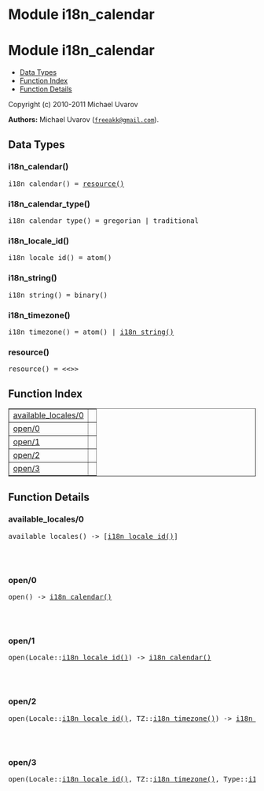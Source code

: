 Module i18n_calendar
====================


<h1>Module i18n_calendar</h1>

* [Data Types](#types)
* [Function Index](#index)
* [Function Details](#functions)






Copyright (c) 2010-2011 Michael Uvarov

__Authors:__ Michael Uvarov ([`freeakk@gmail.com`](mailto:freeakk@gmail.com)).


<h2><a name="types">Data Types</a></h2>





<h3 class="typedecl"><a name="type-i18n_calendar">i18n_calendar()</a></h3>




<pre>i18n_calendar() = <a href="#type-resource">resource()</a></pre>



<h3 class="typedecl"><a name="type-i18n_calendar_type">i18n_calendar_type()</a></h3>




<pre>i18n_calendar_type() = gregorian | traditional</pre>



<h3 class="typedecl"><a name="type-i18n_locale_id">i18n_locale_id()</a></h3>




<pre>i18n_locale_id() = atom()</pre>



<h3 class="typedecl"><a name="type-i18n_string">i18n_string()</a></h3>




<pre>i18n_string() = binary()</pre>



<h3 class="typedecl"><a name="type-i18n_timezone">i18n_timezone()</a></h3>




<pre>i18n_timezone() = atom() | <a href="#type-i18n_string">i18n_string()</a></pre>



<h3 class="typedecl"><a name="type-resource">resource()</a></h3>




<pre>resource() = <<>></pre>


<h2><a name="index">Function Index</a></h2>



<table width="100%" border="1" cellspacing="0" cellpadding="2" summary="function index"><tr><td valign="top"><a href="#available_locales-0">available_locales/0</a></td><td></td></tr><tr><td valign="top"><a href="#open-0">open/0</a></td><td></td></tr><tr><td valign="top"><a href="#open-1">open/1</a></td><td></td></tr><tr><td valign="top"><a href="#open-2">open/2</a></td><td></td></tr><tr><td valign="top"><a href="#open-3">open/3</a></td><td></td></tr></table>




<h2><a name="functions">Function Details</a></h2>


<a name="available_locales-0"></a>

<h3>available_locales/0</h3>





<pre>available_locales() -> [<a href="#type-i18n_locale_id">i18n_locale_id()</a>]</pre>
<br></br>


<a name="open-0"></a>

<h3>open/0</h3>





<pre>open() -> <a href="#type-i18n_calendar">i18n_calendar()</a></pre>
<br></br>


<a name="open-1"></a>

<h3>open/1</h3>





<pre>open(Locale::<a href="#type-i18n_locale_id">i18n_locale_id()</a>) -> <a href="#type-i18n_calendar">i18n_calendar()</a></pre>
<br></br>


<a name="open-2"></a>

<h3>open/2</h3>





<pre>open(Locale::<a href="#type-i18n_locale_id">i18n_locale_id()</a>, TZ::<a href="#type-i18n_timezone">i18n_timezone()</a>) -> <a href="#type-i18n_calendar">i18n_calendar()</a></pre>
<br></br>


<a name="open-3"></a>

<h3>open/3</h3>





<pre>open(Locale::<a href="#type-i18n_locale_id">i18n_locale_id()</a>, TZ::<a href="#type-i18n_timezone">i18n_timezone()</a>, Type::<a href="#type-i18n_calendar_type">i18n_calendar_type()</a>) -> <a href="#type-i18n_calendar">i18n_calendar()</a></pre>
<br></br>


